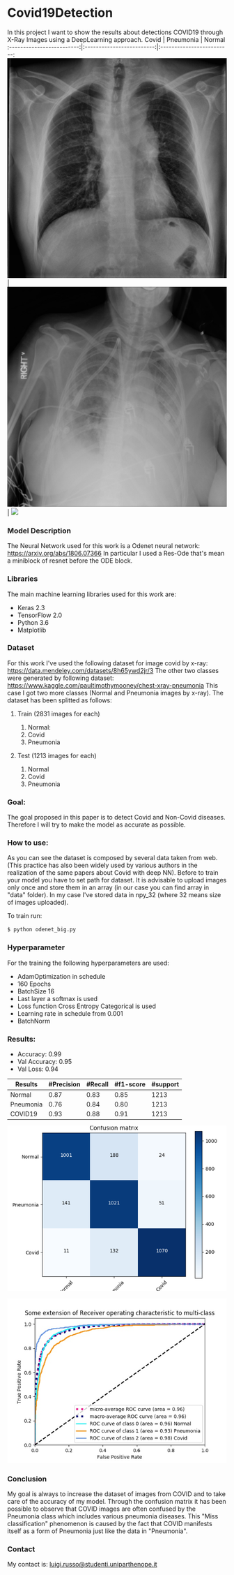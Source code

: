 # Covid19Detection
In this project I want to show the results about detections COVID19 through X-Ray Images using a DeepLearning approach. 
Covid             |  Pneumonia | Normal
:-------------------------:|:-------------------------:|:-------------------------:
![](https://github.com/LuigiRussoDev/Covid19Detection/blob/master/img/covid.jpg)  |  ![](https://github.com/LuigiRussoDev/Covid19Detection/blob/master/img/pneumonia.png) |  ![](https://github.com/LuigiRussoDev/Covid19Detection/blob/master/img/normal.jpg)

 ### Model Description
The Neural Network used for this work is a Odenet neural network: https://arxiv.org/abs/1806.07366
In particular I used a Res-Ode that's mean a miniblock of resnet before the ODE block. 

### Libraries
The main machine learning libraries used for this work are:
 - Keras 2.3
 - TensorFlow 2.0
 - Python 3.6
 - Matplotlib
 
### Dataset
For this work I've used the following dataset for image covid by x-ray: https://data.mendeley.com/datasets/8h65ywd2jr/3 
The other two classes were generated by following dataset: https://www.kaggle.com/paultimothymooney/chest-xray-pneumonia
This case I got two more classes (Normal and Pneumonia images by x-ray). 
The dataset has been splitted as follows:
1. Train (2831 images for each)
   1. Normal: 
   1. Covid
   1. Pneumonia

1. Test (1213 images for each)
   1. Normal
   1. Covid
   1. Pneumonia
 
### Goal:
The goal proposed in this paper is to detect Covid and Non-Covid diseases.
Therefore I will try to make the model as accurate as possible. 

### How to use:
As you can see the dataset is composed by several data taken from web. (This practice has also been widely used by various authors in the realization of the same papers about Covid with deep NN). 
Before to train your model you have to set path for dataset. It is advisable to upload images only once and store them in an array (in our case you can find array in "data" folder).
In my case I've stored data in npy_32 (where 32 means size of images uploaded). 

To train run: 
```sh
$ python odenet_big.py
```

### Hyperparameter
For the training the following hyperparameters are used: 
- AdamOptimization in schedule
- 160 Epochs
- BatchSize 16
- Last layer a softmax is used
- Loss function Cross Entropy Categorical is used 
- Learning rate in schedule from 0.001
- BatchNorm 


### Results:
- Accuracy: 0.99
- Val Accuracy: 0.95
- Val Loss: 0.94

Results | #Precision | #Recall | #f1-score | #support 
--- | --- | --- | --- |--- 
Normal | 0.87 | 0.83 | 0.85 | 1213 
Pneumonia | 0.76 | 0.84 | 0.80 | 1213 
COVID19 | 0.93 | 0.88 | 0.91 | 1213

![](img/confusion_matrix.png)


![](img/Roc_each_classes.jpg)


### Conclusion
My goal is always to increase the dataset of images from COVID and to take care of the accuracy of my model.
Through the confusion matrix it has been possible to observe that COVID images are often confused by the Pneumonia class which includes various pneumonia diseases. This "Miss classification" phenomenon is caused by the fact that COVID manifests itself as a form of Pneumonia just like the data in "Pneumonia".

### Contact
My contact is: luigi.russo@studenti.uniparthenope.it







